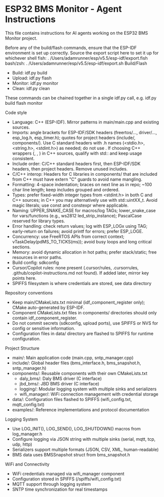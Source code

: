 # ESP32 BMS Monitor - Agent Instructions

This file contains instructions for AI agents working on the ESP32 BMS Monitor project.

Before any of the build/flash commands, ensure that the ESP-IDF environment is set up correctly.
Source the export script here to set it up for whichever shell
fish: . /Users/adamrunner/esp/v5.5/esp-idf/export.fish
bash/zsh: . /Users/adamrunner/esp/v5.5/esp-idf/export.sh
Build/Flash
- Build: idf.py build
- Upload: idf.py flash
- Monitor: idf.py monitor
- Clean: idf.py clean

These commands can be chained together in a single idf.py call, e.g. idf.py build flash monitor

Code style
- Language: C++ (ESP-IDF). Mirror patterns in main/main.cpp and existing sources.
- Imports: angle brackets for ESP-IDF/SDK headers (freertos/…, driver/…, esp_log.h, esp_timer.h); quotes for project headers (include/, components/). Use C standard headers with .h names (<stdio.h>, <string.h>, <stdint.h>) as needed; do not use <stdio>. If choosing C++ wrappers (<cstdio>, <cstdint>, <cstring>) in C++ sources, qualify with std:: and keep usage consistent.
- Include order: C/C++ standard headers first, then ESP-IDF/SDK headers, then project headers. Remove unused includes.
- C/C++ interop: Headers for C libraries in components/ that are included from C++ must have extern "C" guards to avoid name mangling.
- Formatting: 4-space indentation; braces on next line as in repo; ~100 char line length; keep includes grouped and ordered.
- Types: prefer fixed-width integer types from <stdint.h> in both C and C++ sources; in C++ you may alternatively use <cstdint> with std::uintXX_t. Avoid magic literals; use const and constexpr where applicable.
- Naming: UPPER_SNAKE_CASE for macros/log TAGs; lower_snake_case for vars/functions (e.g., ws2812 led_strip_instance); PascalCase reserved for library types.
- Error handling: check return values; log with ESP_LOGx using TAG; early-return on failures; avoid printf for errors; prefer ESP_LOGE.
- Concurrency: use FreeRTOS APIs from correct context; vTaskDelay(pdMS_TO_TICKS(ms)); avoid busy loops and long critical sections.
- Memory: avoid dynamic allocation in hot paths; prefer stack/static; free resources in error paths.
- Build config: sdkconfig
- Cursor/Copilot rules: none present (.cursor/rules, .cursorrules, .github/copilot-instructions.md not found). If added later, mirror key points here.
- SPIFFS filesystem is where credentials are stored, see data directory

Repository conventions
- Keep main/CMakeLists.txt minimal (idf_component_register only); CMake auto-generated by ESP-IDF.
- Component CMakeLists.txt files in components/ directories should only contain idf_component_register.
- Do not commit secrets (sdkconfig, upload ports), use SPIFFS or NVS for config or sensitive information.
- Configuration files in data/ directory are flashed to SPIFFS for runtime configuration.

Project Structure
- main/: Main application code (main.cpp, sntp_manager.cpp)
- include/: Global header files (bms_interface.h, bms_snapshot.h, sntp_manager.h)
- components/: Reusable components with their own CMakeLists.txt
  - daly_bms/: Daly BMS driver (C interface)
  - jbd_bms/: JBD BMS driver (C interface)
  - logging/: Modular logging system with multiple sinks and serializers
  - wifi_manager/: WiFi connection management with credential storage
- data/: Configuration files flashed to SPIFFS (wifi_config.txt, mqtt_config.txt)
- examples/: Reference implementations and protocol documentation

Logging System
- Use LOG_INIT(), LOG_SEND(), LOG_SHUTDOWN() macros from log_manager.h
- Configure logging via JSON string with multiple sinks (serial, mqtt, tcp, udp, http)
- Serializers support multiple formats (JSON, CSV, XML, human-readable)
- BMS data uses BMSSnapshot struct from bms_snapshot.h

WiFi and Connectivity
- WiFi credentials managed via wifi_manager component
- Configuration stored in SPIFFS (/spiffs/wifi_config.txt)
- MQTT support through logging system
- SNTP time synchronization for real timestamps
